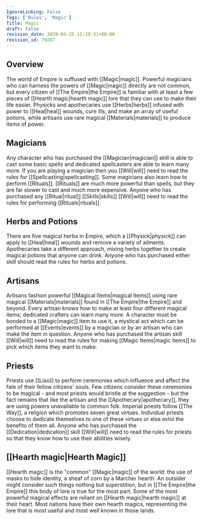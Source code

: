 ```yaml
---
IgnoreLinking: False
Tags: ['Rules', 'Magic']
Title: Magic
draft: False
revision_date: 2020-04-25 11:19:31+00:00
revision_id: 79207
---
```


## Overview
The world of Empire is suffused with [[Magic|magic]]. Powerful magicians who can harness the powers of [[Magic|magic]] directly are not common, but every citizen of [[The Empire|the Empire]] is familiar with at least a few pieces of [[Hearth magic|hearth magic]] lore that they can use to make their life easier. Physicks and apothecaries use [[Herbs|herbs]] infused with power to [[Heal|heal]] wounds, cure ills, and make an array of useful potions, while artisans use rare magical [[Materials|materials]] to produce items of power.
## Magicians
Any character who has purchased the [[Magician|magician]] skill is able to cast some basic spells and dedicated spellcasters are able to learn many more. If you are playing a magician then you [[Will|will]] need to read the rules for [[Spellcasting|spellcasting]].
Some magicians also learn how to perform [[Rituals]]. [[Rituals]] are much more powerful than spells, but they are far slower to cast and much more expensive. Anyone who has purchased any [[Ritual|ritual]] [[Skills|skills]] [[Will|will]] need to read the rules for performing [[Rituals|rituals]].
## Herbs and Potions
There are five magical herbs in Empire, which a [[Physick|physick]] can apply to [[Heal|heal]] wounds and remove a variety of ailments. Apothecaries take a different approach, mixing herbs together to create magical potions that anyone can drink. Anyone who has purchased either skill should read the rules for herbs and potions.
## Artisans
Artisans fashion powerful [[Magical Items|magical items]] using rare magical [[Materials|materials]] found in [[The Empire|the Empire]] and beyond. Every artisan knows how to make at least four different magical items; dedicated crafters can learn many more. A character must be bonded to a [[Magic|magic]] item to use it, a mystical act which can be performed at [[Events|events]] by a magician or by an artisan who can make the item in question. Anyone who has purchased the artisan skill [[Will|will]] need to read the rules for making [[Magic Items|magic items]] to pick which items they want to make.
## Priests
Priests use [[Liao]] to perform ceremonies which influence and affect the fate of their fellow citizens' souls. Few citizens consider these ceremonies to be magical - and most priests would bristle at the suggestion - but the fact remains that like the artisan and the [[Apothecary|apothecary]], they are using powers unavailable to common folk.
Imperial priests follow [[The Way]], a religion which promotes seven great virtues. Individual priests choose to dedicate themselves to one of these virtues or else extol the benefits of them all. Anyone who has purchased the [[Dedication|dedication]] skill [[Will|will]] need to read the rules for priests so that they know how to use their abilities wisely.
## [[Hearth magic|Hearth Magic]]
[[Hearth magic]] is the "common" [[Magic|magic]] of the world: the use of masks to hide identity, a sheaf of corn by a Marcher hearth. An outsider might consider such things nothing but superstition, but in [[The Empire|the Empire]] this body of lore is true for the most part. Some of the most powerful magical effects are reliant on [[Hearth magic|hearth magic]] at their heart.
Most nations have their own hearth magics, representing the lore that is most useful and most well known in those lands.